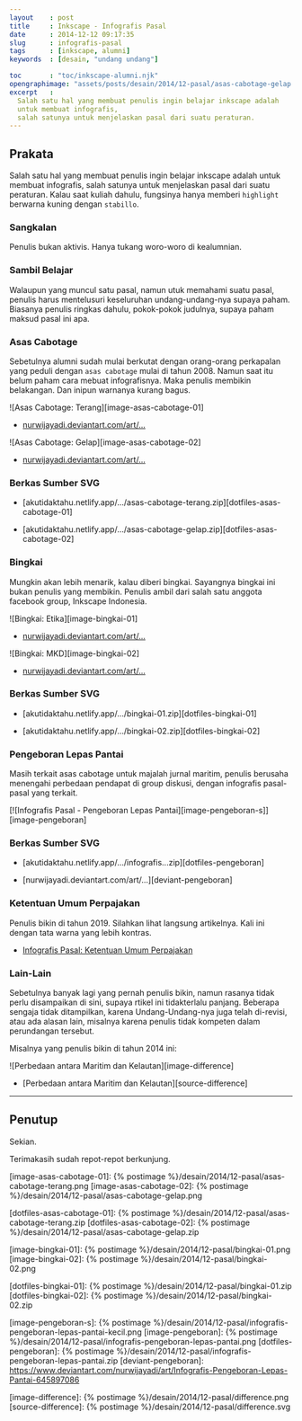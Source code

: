 ```yaml
---
layout    : post
title     : Inkscape - Infografis Pasal
date      : 2014-12-12 09:17:35
slug      : infografis-pasal
tags      : [inkscape, alumni]
keywords  : [desain, "undang undang"]

toc       : "toc/inkscape-alumni.njk"
opengraphimage: "assets/posts/desain/2014/12-pasal/asas-cabotage-gelap.png"
excerpt   : 
  Salah satu hal yang membuat penulis ingin belajar inkscape adalah
  untuk membuat infografis,
  salah satunya untuk menjelaskan pasal dari suatu peraturan.
---
```


<a name="prakata"></a>

## Prakata

Salah satu hal yang membuat penulis ingin belajar inkscape adalah
untuk membuat infografis,
salah satunya untuk menjelaskan pasal dari suatu peraturan.
Kalau saat kuliah dahulu,
fungsinya hanya memberi `highlight` berwarna kuning dengan `stabillo`.

### Sangkalan

Penulis bukan aktivis. Hanya tukang woro-woro di kealumnian.

### Sambil Belajar

Walaupun yang muncul satu pasal, namun utuk memahami suatu pasal,
penulis harus mentelusuri keseluruhan undang-undang-nya supaya paham.
Biasanya penulis ringkas dahulu, pokok-pokok judulnya,
supaya paham maksud pasal ini apa.

### Asas Cabotage

Sebetulnya alumni sudah mulai berkutat dengan orang-orang perkapalan
yang peduli dengan `asas cabotage` mulai di tahun 2008.
Namun saat itu belum paham cara mebuat infografisnya.
Maka penulis membikin belakangan.
Dan inipun warnanya kurang bagus.

![Asas Cabotage: Terang][image-asas-cabotage-01]

* [nurwijayadi.deviantart.com/art/...][deviant-asas-cabotage-01]

![Asas Cabotage: Gelap][image-asas-cabotage-02]

* [nurwijayadi.deviantart.com/art/...][deviant-asas-cabotage-02]

### Berkas Sumber SVG

* [akutidaktahu.netlify.app/.../asas-cabotage-terang.zip][dotfiles-asas-cabotage-01]

* [akutidaktahu.netlify.app/.../asas-cabotage-gelap.zip][dotfiles-asas-cabotage-02]

### Bingkai

Mungkin akan lebih menarik, kalau diberi bingkai.
Sayangnya bingkai ini bukan penulis yang membikin.
Penulis ambil dari salah satu anggota facebook group, Inkscape Indonesia.

![Bingkai: Etika][image-bingkai-01]

* [nurwijayadi.deviantart.com/art/...][deviant-bingkai-01]

![Bingkai: MKD][image-bingkai-02]

* [nurwijayadi.deviantart.com/art/...][deviant-bingkai-02]

### Berkas Sumber SVG

* [akutidaktahu.netlify.app/.../bingkai-01.zip][dotfiles-bingkai-01]

* [akutidaktahu.netlify.app/.../bingkai-02.zip][dotfiles-bingkai-02]

### Pengeboran Lepas Pantai

Masih terkait asas cabotage untuk majalah jurnal maritim,
penulis berusaha menengahi perbedaan pendapat di group diskusi,
dengan infografis pasal-pasal yang terkait.

[![Infografis Pasal - Pengeboran Lepas Pantai][image-pengeboran-s]][image-pengeboran]

### Berkas Sumber SVG

* [akutidaktahu.netlify.app/.../infografis...zip][dotfiles-pengeboran]

* [nurwijayadi.deviantart.com/art/...][deviant-pengeboran]

### Ketentuan Umum Perpajakan

Penulis bikin di tahun 2019.
Silahkan lihat langsung artikelnya.
Kali ini dengan tata warna yang lebih kontras.

* [Infografis Pasal: Ketentuan Umum Perpajakan][local-pasal-pajak]

### Lain-Lain

Sebetulnya banyak lagi yang pernah penulis bikin,
namun rasanya tidak perlu disampaikan di sini,
supaya rtikel ini tidakterlalu panjang.
Beberapa sengaja tidak ditampilkan, 
karena Undang-Undang-nya juga telah di-revisi, atau ada alasan lain,
misalnya karena penulis tidak kompeten dalam perundangan tersebut.

Misalnya yang penulis bikin di tahun 2014 ini:

![Perbedaan antara Maritim dan Kelautan][image-difference]

* [Perbedaan antara Maritim dan Kelautan][source-difference]

-- -- --

<a name="penutup"></a>

## Penutup

Sekian.

Terimakasih sudah repot-repot berkunjung.

[//]: <> ( -- -- -- links below -- -- -- )

[local-pasal-pajak]:         https://akutidaktahu.netlify.app/2019/08/12/pajak/fase-perpajakan/

[image-asas-cabotage-01]:    {% postimage %}/desain/2014/12-pasal/asas-cabotage-terang.png
[image-asas-cabotage-02]:    {% postimage %}/desain/2014/12-pasal/asas-cabotage-gelap.png

[dotfiles-asas-cabotage-01]: {% postimage %}/desain/2014/12-pasal/asas-cabotage-terang.zip
[dotfiles-asas-cabotage-02]: {% postimage %}/desain/2014/12-pasal/asas-cabotage-gelap.zip

[deviant-asas-cabotage-01]:  https://www.deviantart.com/nurwijayadi/art/Asas-Cabotage-645796267
[deviant-asas-cabotage-02]:  https://www.deviantart.com/nurwijayadi/art/Asas-Cabotage-645796198

[image-bingkai-01]:     {% postimage %}/desain/2014/12-pasal/bingkai-01.png
[image-bingkai-02]:     {% postimage %}/desain/2014/12-pasal/bingkai-02.png

[dotfiles-bingkai-01]:  {% postimage %}/desain/2014/12-pasal/bingkai-01.zip
[dotfiles-bingkai-02]:  {% postimage %}/desain/2014/12-pasal/bingkai-02.zip

[deviant-bingkai-01]:   https://www.deviantart.com/nurwijayadi/art/Tap-MPR-VI-2001-645895403
[deviant-bingkai-02]:   https://www.deviantart.com/nurwijayadi/art/UU-MD3-132-Sidang-MKD-645895170

[image-pengeboran-s]:   {% postimage %}/desain/2014/12-pasal/infografis-pengeboran-lepas-pantai-kecil.png
[image-pengeboran]:     {% postimage %}/desain/2014/12-pasal/infografis-pengeboran-lepas-pantai.png
[dotfiles-pengeboran]:  {% postimage %}/desain/2014/12-pasal/infografis-pengeboran-lepas-pantai.zip
[deviant-pengeboran]:   https://www.deviantart.com/nurwijayadi/art/Infografis-Pengeboran-Lepas-Pantai-645897086

[image-difference]:     {% postimage %}/desain/2014/12-pasal/difference.png
[source-difference]:    {% postimage %}/desain/2014/12-pasal/difference.svg
